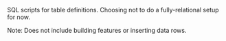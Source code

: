 SQL scripts for table definitions. Choosing not to do a fully-relational setup for now.

Note: Does not include building features or inserting data rows.
